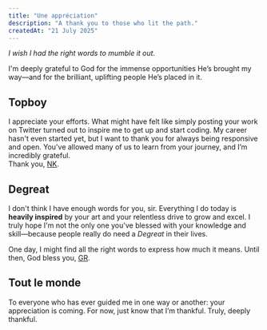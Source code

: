 ```yaml
---
title: "Une appréciation"
description: "A thank you to those who lit the path."
createdAt: "21 July 2025"
---
```


_I wish I had the right words to mumble it out._

I'm deeply grateful to God for the immense opportunities He’s brought my way—and for the brilliant, uplifting people He’s placed in it.

## Topboy

I appreciate your efforts. What might have felt like simply posting your work on Twitter turned out to inspire me to get up and start coding. My career hasn't even started yet, but I want to thank you for always being responsive and open. You've allowed many of us to learn from your journey, and I’m incredibly grateful.  
Thank you, [NK](https://x.com/topboyasante).

## Degreat

I don't think I have enough words for you, sir. Everything I do today is **heavily inspired** by your art and your relentless drive to grow and excel. I truly hope I'm not the only one you've blessed with your knowledge and skill—because people really do need a _Degreat_ in their lives.

One day, I might find all the right words to express how much it means. Until then, God bless you, [GR](https://x.com/_yogr).

## Tout le monde

To everyone who has ever guided me in one way or another: your appreciation is coming. For now, just know that I’m thankful. Truly, deeply thankful.
